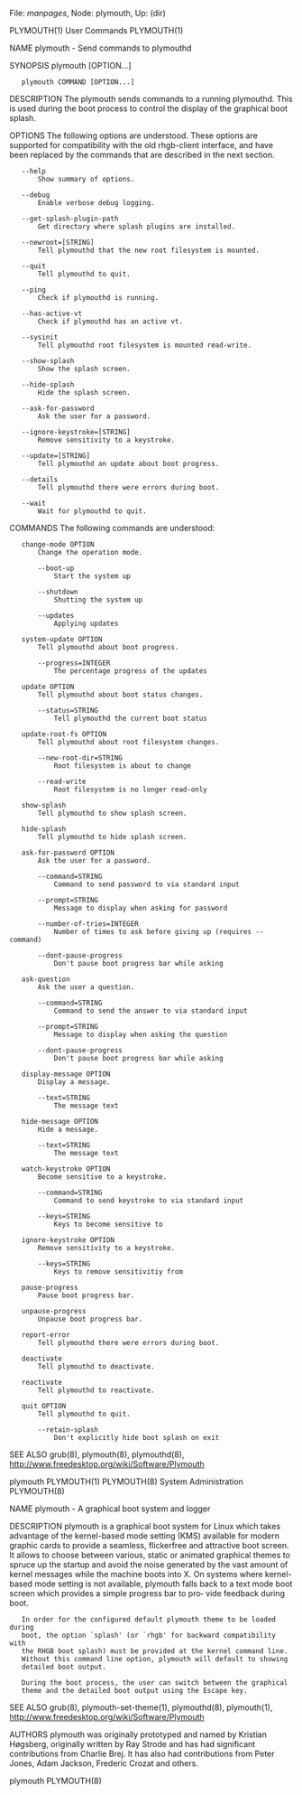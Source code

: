 File: *manpages*,  Node: plymouth,  Up: (dir)

PLYMOUTH(1)                      User Commands                     PLYMOUTH(1)



NAME
       plymouth - Send commands to plymouthd

SYNOPSIS
       plymouth [OPTION...]

       plymouth COMMAND [OPTION...]

DESCRIPTION
       The plymouth sends commands to a running plymouthd. This is used during
       the boot process to control the display of the graphical boot splash.

OPTIONS
       The following options are understood. These options are supported for
       compatibility with the old rhgb-client interface, and have been
       replaced by the commands that are described in the next section.

       --help
           Show summary of options.

       --debug
           Enable verbose debug logging.

       --get-splash-plugin-path
           Get directory where splash plugins are installed.

       --newroot=[STRING]
           Tell plymouthd that the new root filesystem is mounted.

       --quit
           Tell plymouthd to quit.

       --ping
           Check if plymouthd is running.

       --has-active-vt
           Check if plymouthd has an active vt.

       --sysinit
           Tell plymouthd root filesystem is mounted read-write.

       --show-splash
           Show the splash screen.

       --hide-splash
           Hide the splash screen.

       --ask-for-password
           Ask the user for a password.

       --ignore-keystroke=[STRING]
           Remove sensitivity to a keystroke.

       --update=[STRING]
           Tell plymouthd an update about boot progress.

       --details
           Tell plymouthd there were errors during boot.

       --wait
           Wait for plymouthd to quit.

COMMANDS
       The following commands are understood:

       change-mode OPTION
           Change the operation mode.

           --boot-up
               Start the system up

           --shutdown
               Shutting the system up

           --updates
               Applying updates

       system-update OPTION
           Tell plymouthd about boot progress.

           --progress=INTEGER
               The percentage progress of the updates

       update OPTION
           Tell plymouthd about boot status changes.

           --status=STRING
               Tell plymouthd the current boot status

       update-root-fs OPTION
           Tell plymouthd about root filesystem changes.

           --new-root-dir=STRING
               Root filesystem is about to change

           --read-write
               Root filesystem is no longer read-only

       show-splash
           Tell plymouthd to show splash screen.

       hide-splash
           Tell plymouthd to hide splash screen.

       ask-for-password OPTION
           Ask the user for a password.

           --command=STRING
               Command to send password to via standard input

           --prompt=STRING
               Message to display when asking for password

           --number-of-tries=INTEGER
               Number of times to ask before giving up (requires --command)

           --dont-pause-progress
               Don't pause boot progress bar while asking

       ask-question
           Ask the user a question.

           --command=STRING
               Command to send the answer to via standard input

           --prompt=STRING
               Message to display when asking the question

           --dont-pause-progress
               Don't pause boot progress bar while asking

       display-message OPTION
           Display a message.

           --text=STRING
               The message text

       hide-message OPTION
           Hide a message.

           --text=STRING
               The message text

       watch-keystroke OPTION
           Become sensitive to a keystroke.

           --command=STRING
               Command to send keystroke to via standard input

           --keys=STRING
               Keys to become sensitive to

       ignore-keystroke OPTION
           Remove sensitivity to a keystroke.

           --keys=STRING
               Keys to remove sensitivitiy from

       pause-progress
           Pause boot progress bar.

       unpause-progress
           Unpause boot progress bar.

       report-error
           Tell plymouthd there were errors during boot.

       deactivate
           Tell plymouthd to deactivate.

       reactivate
           Tell plymouthd to reactivate.

       quit OPTION
           Tell plymouthd to quit.

           --retain-splash
               Don't explicitly hide boot splash on exit

SEE ALSO
       grub(8), plymouth(8), plymouthd(8),
       http://www.freedesktop.org/wiki/Software/Plymouth



plymouth                                                           PLYMOUTH(1)
PLYMOUTH(8)                  System Administration                 PLYMOUTH(8)



NAME
       plymouth - A graphical boot system and logger

DESCRIPTION
       plymouth is a graphical boot system for Linux which takes advantage of
       the kernel-based mode setting (KMS) available for modern graphic cards
       to provide a seamless, flickerfree and attractive boot screen. It
       allows to choose between various, static or animated graphical themes
       to spruce up the startup and avoid the noise generated by the vast
       amount of kernel messages while the machine boots into X. On systems
       where kernel-based mode setting is not available, plymouth falls back
       to a text mode boot screen which provides a simple progress bar to pro‐
       vide feedback during boot.

       In order for the configured default plymouth theme to be loaded during
       boot, the option `splash' (or `rhgb' for backward compatibility with
       the RHGB boot splash) must be provided at the kernel command line.
       Without this command line option, plymouth will default to showing
       detailed boot output.

       During the boot process, the user can switch between the graphical
       theme and the detailed boot output using the Escape key.

SEE ALSO
       grub(8), plymouth-set-theme(1), plymouthd(8), plymouth(1),
       http://www.freedesktop.org/wiki/Software/Plymouth

AUTHORS
       plymouth was originally prototyped and named by Kristian Høgsberg,
       originally written by Ray Strode and has had significant contributions
       from Charlie Brej. It has also had contributions from Peter Jones, Adam
       Jackson, Frederic Crozat and others.



plymouth                                                           PLYMOUTH(8)

